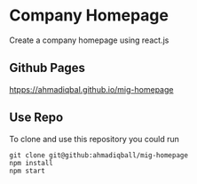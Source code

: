 # Company Homepage

Create a company homepage using react.js

## Github Pages

[htpps://ahmadiqbal.github.io/mig-homepage](htpps://ahmadiqbal.github.io/mig-homepage)


## Use Repo
To clone and use this repository you could run
```
git clone git@github:ahmadiqball/mig-homepage
npm install
npm start
```
